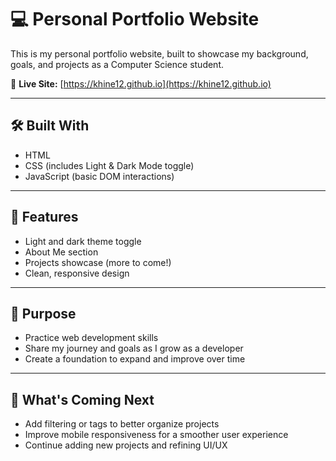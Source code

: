 # 💻 Personal Portfolio Website

This is my personal portfolio website, built to showcase my background, goals, and projects as a Computer Science student.

🔗 **Live Site:** [https://khine12.github.io](https://khine12.github.io)

---

## 🛠️ Built With

- HTML  
- CSS (includes Light & Dark Mode toggle)  
- JavaScript (basic DOM interactions)

---

## 📌 Features

- Light and dark theme toggle  
- About Me section  
- Projects showcase (more to come!)  
- Clean, responsive design

---

## 🎯 Purpose

- Practice web development skills  
- Share my journey and goals as I grow as a developer  
- Create a foundation to expand and improve over time

---

## 🚀 What's Coming Next

- Add filtering or tags to better organize projects  
- Improve mobile responsiveness for a smoother user experience  
- Continue adding new projects and refining UI/UX
